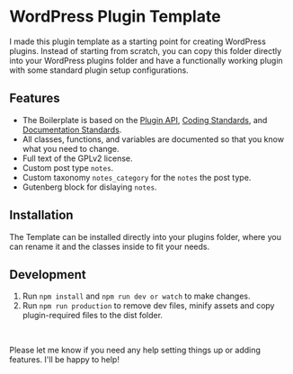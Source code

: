 # WordPress Plugin Template

I made this plugin template as a starting point for creating WordPress plugins. Instead of starting from scratch, you can copy this folder directly into your WordPress plugins folder and have a functionally working plugin with some standard plugin setup configurations. 

## Features

* The Boilerplate is based on the [Plugin API](http://codex.wordpress.org/Plugin_API), [Coding Standards](http://codex.wordpress.org/WordPress_Coding_Standards), and [Documentation Standards](https://make.wordpress.org/core/handbook/best-practices/inline-documentation-standards/php/).
* All classes, functions, and variables are documented so that you know what you need to change.
* Full text of the GPLv2 license.
* Custom post type `notes`.
* Custom taxonomy `notes_category` for the `notes` the post type.
* Gutenberg block for dislaying `notes`.

## Installation

The Template can be installed directly into your plugins folder, where you can rename it and the classes inside to fit your needs.

## Development

1. Run `npm install` and `npm run dev or watch` to make changes.
2. Run `npm run production` to remove dev files, minify assets and copy plugin-required files to the dist folder.

<br />

Please let me know if you need any help setting things up or adding features. I'll be happy to help!
